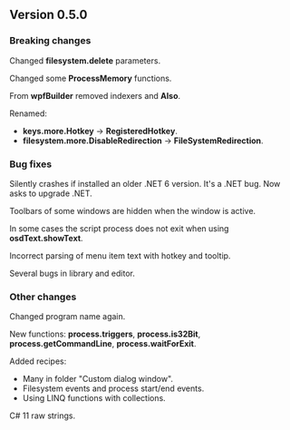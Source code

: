 ﻿## Version 0.5.0

### Breaking changes
Changed **filesystem.delete** parameters.

Changed some **ProcessMemory** functions.

From **wpfBuilder** removed indexers and **Also**.

Renamed:
- **keys.more.Hotkey** -> **RegisteredHotkey**.
- **filesystem.more.DisableRedirection** -> **FileSystemRedirection**.


### Bug fixes
Silently crashes if installed an older .NET 6 version. It's a .NET bug. Now asks to upgrade .NET.

Toolbars of some windows are hidden when the window is active.

In some cases the script process does not exit when using **osdText.showText**.

Incorrect parsing of menu item text with hotkey and tooltip.

Several bugs in library and editor.


### Other changes
Changed program name again.

New functions: **process.triggers**, **process.is32Bit**, **process.getCommandLine**, **process.waitForExit**.

Added recipes:
- Many in folder "Custom dialog window".
- Filesystem events and process start/end events.
- Using LINQ functions with collections.

C# 11 raw strings.

